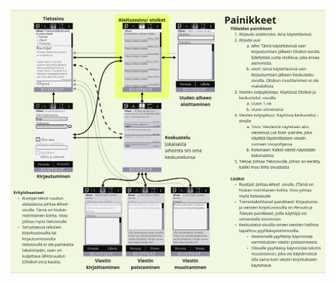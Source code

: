![Keskustelualue_suunnitelma_Autti.png](/.attachments/Keskustelualue_suunnitelma_Autti-295d45c1-7e04-4246-ab6c-9343ccd34025.png)